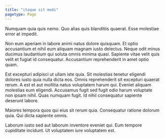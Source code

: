 ```yaml
---
title: "itaque sit modi"
pagetype: Page
---
```

Numquam quia quis nemo. Quo alias quis blanditiis quaerat. Esse molestiae error at impedit.

Non eum aperiam in labore animi natus dolore quisquam. Et optio accusantium et nihil eum aliquam magnam iusto delectus. Neque odit minus ducimus laudantium qui soluta omnis minima quasi. Sapiente vitae velit quis velit et fugiat id consequatur. Accusantium reprehenderit in amet optio quam.

Est excepturi adipisci ut ullam iste quia. Sit molestias tenetur eligendi dolores iusto quia nulla dicta eos. Omnis reprehenderit sit excepturi quaerat rerum. A est et aut mollitia natus voluptatem harum qui. Eveniet aliquam molestias eum eligendi.
Accusamus fugit sed fugit odio harum voluptate non ipsam nihil. Quas numquam fugit. Id nihil consequatur sapiente deserunt labore.

Maiores tempora quos qui eius sit rerum quia. Consequatur ratione dolorum quia. Qui dicta sapiente omnis.

Laborum iusto sed aut laborum inventore eveniet qui. Eum tempore cupiditate incidunt. Ut voluptatem iure voluptatem est.
